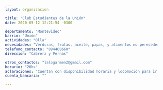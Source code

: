 ```yaml
---
layout: organizacion

title: "Club Estudiantes de la Unión"
date: 2020-05-12 12:21:54 -0300

departamento: "Montevideo"
barrio: "Unión"
actividades: "Olla"
necesidades: "Verduras, frutas, aceite, papas, y alimentos no perecederos"
telefono_contacto: "094460660"
direccion: "Cabrera y Pernas"

otros_contactos: "lalogarmen2@gmail.com"
horario: "20hs"
aclaraciones: "Cuentan con disponibilidad horaria y locomoción para ir por las donaciones"
cuenta_bancaria: ""

---
```

